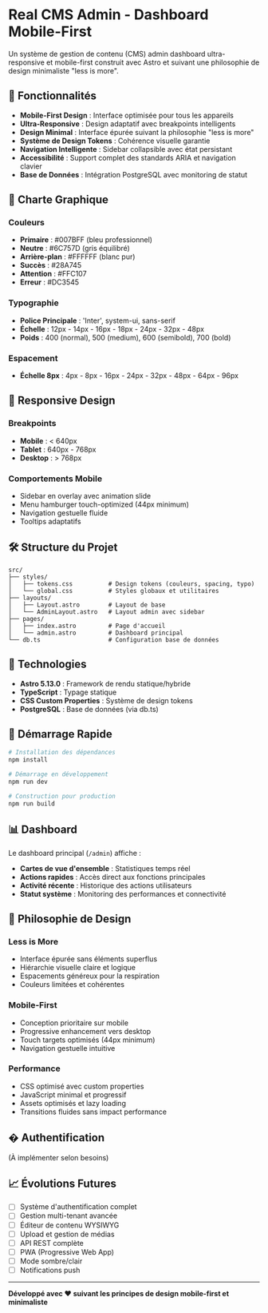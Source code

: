 # Real CMS Admin - Dashboard Mobile-First

Un système de gestion de contenu (CMS) admin dashboard ultra-responsive et mobile-first construit avec Astro et suivant une philosophie de design minimaliste "less is more".

## 🚀 Fonctionnalités

- **Mobile-First Design** : Interface optimisée pour tous les appareils
- **Ultra-Responsive** : Design adaptatif avec breakpoints intelligents
- **Design Minimal** : Interface épurée suivant la philosophie "less is more"
- **Système de Design Tokens** : Cohérence visuelle garantie
- **Navigation Intelligente** : Sidebar collapsible avec état persistant
- **Accessibilité** : Support complet des standards ARIA et navigation clavier
- **Base de Données** : Intégration PostgreSQL avec monitoring de statut

## 🎨 Charte Graphique

### Couleurs
- **Primaire** : #007BFF (bleu professionnel)
- **Neutre** : #6C757D (gris équilibré)
- **Arrière-plan** : #FFFFFF (blanc pur)
- **Succès** : #28A745
- **Attention** : #FFC107
- **Erreur** : #DC3545

### Typographie
- **Police Principale** : 'Inter', system-ui, sans-serif
- **Échelle** : 12px - 14px - 16px - 18px - 24px - 32px - 48px
- **Poids** : 400 (normal), 500 (medium), 600 (semibold), 700 (bold)

### Espacement
- **Échelle 8px** : 4px - 8px - 16px - 24px - 32px - 48px - 64px - 96px

## 📱 Responsive Design

### Breakpoints
- **Mobile** : < 640px
- **Tablet** : 640px - 768px
- **Desktop** : > 768px

### Comportements Mobile
- Sidebar en overlay avec animation slide
- Menu hamburger touch-optimized (44px minimum)
- Navigation gestuelle fluide
- Tooltips adaptatifs

## 🛠️ Structure du Projet

```
src/
├── styles/
│   ├── tokens.css          # Design tokens (couleurs, spacing, typo)
│   └── global.css          # Styles globaux et utilitaires
├── layouts/
│   ├── Layout.astro        # Layout de base
│   └── AdminLayout.astro   # Layout admin avec sidebar
├── pages/
│   ├── index.astro         # Page d'accueil
│   └── admin.astro         # Dashboard principal
└── db.ts                   # Configuration base de données
```

## 🔧 Technologies

- **Astro 5.13.0** : Framework de rendu statique/hybride
- **TypeScript** : Typage statique
- **CSS Custom Properties** : Système de design tokens
- **PostgreSQL** : Base de données (via db.ts)

## 🚦 Démarrage Rapide

```bash
# Installation des dépendances
npm install

# Démarrage en développement
npm run dev

# Construction pour production
npm run build
```

## 📊 Dashboard

Le dashboard principal (`/admin`) affiche :

- **Cartes de vue d'ensemble** : Statistiques temps réel
- **Actions rapides** : Accès direct aux fonctions principales
- **Activité récente** : Historique des actions utilisateurs
- **Statut système** : Monitoring des performances et connectivité

## 🎯 Philosophie de Design

### Less is More
- Interface épurée sans éléments superflus
- Hiérarchie visuelle claire et logique
- Espacements généreux pour la respiration
- Couleurs limitées et cohérentes

### Mobile-First
- Conception prioritaire sur mobile
- Progressive enhancement vers desktop
- Touch targets optimisés (44px minimum)
- Navigation gestuelle intuitive

### Performance
- CSS optimisé avec custom properties
- JavaScript minimal et progressif
- Assets optimisés et lazy loading
- Transitions fluides sans impact performance

## � Authentification

(À implémenter selon besoins)

## 📈 Évolutions Futures

- [ ] Système d'authentification complet
- [ ] Gestion multi-tenant avancée
- [ ] Éditeur de contenu WYSIWYG
- [ ] Upload et gestion de médias
- [ ] API REST complète
- [ ] PWA (Progressive Web App)
- [ ] Mode sombre/clair
- [ ] Notifications push

---

**Développé avec ❤️ suivant les principes de design mobile-first et minimaliste**
